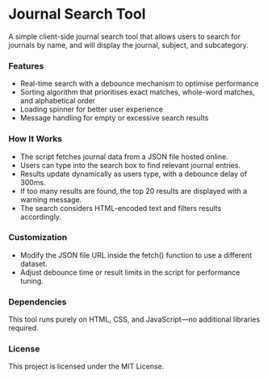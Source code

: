 # Journal Search Tool
A simple client-side journal search tool that allows users to search for journals by name, and will display the journal, subject, and subcategory. 

### Features
- Real-time search with a debounce mechanism to optimise performance
- Sorting algorithm that prioritises exact matches, whole-word matches, and alphabetical order
- Loading spinner for better user experience
- Message handling for empty or excessive search results

### How It Works
- The script fetches journal data from a JSON file hosted online.
- Users can type into the search box to find relevant journal entries.
- Results update dynamically as users type, with a debounce delay of 300ms.
- If too many results are found, the top 20 results are displayed with a warning message.
- The search considers HTML-encoded text and filters results accordingly.

### Customization
- Modify the JSON file URL inside the fetch() function to use a different dataset.
- Adjust debounce time or result limits in the script for performance tuning.

### Dependencies
This tool runs purely on HTML, CSS, and JavaScript—no additional libraries required.

### License
This project is licensed under the MIT License.
